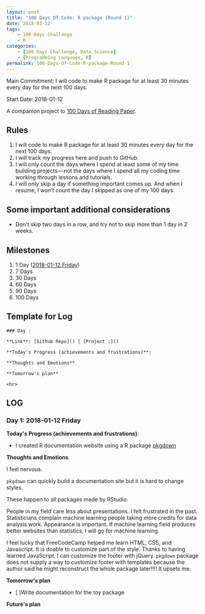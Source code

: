 ```yaml
---
layout: post
title: "100 Days Of Code: R package (Round 1)"
date: 2018-01-12
tags: 
	- 100 Days Challenge
	- R
categories: 
	- [100 Days Challenge, Data Science]
	- [Programming Language, R]
permalink: 100-Days-Of-Code-R-package-Round-1
---
```

Main Commitment: I will code to make R package for at least 30 minutes every day for the next 100 days.

Start Date: 2018-01-12

A companion project to [100 Days of Reading Paper](100-Days-Of-Reading-Paper-Round-1).

<!-- more -->

## Rules

1.  I will code to make R package for at least 30 minutes every day for the next 100 days.
7. I will track my progress here and push to GitHub.
8. I will only count the days where I spend at least some of my time building projects — not the days where I spend all my coding time working through lessons and tutorials.
9. I will only skip a day if something important comes up. And when I resume, I won’t count the day I skipped as one of my 100 days.

## Some important additional considerations

* Don't skip two days in a row, and try not to skip more than 1 day in 2 weeks.

## Milestones

1. 1 Day ([2018-01-12 Friday](#Day-1-2018-01-12-Friday))
2. 7 Days
3. 30 Days
4. 60 Days
5. 90 Days
6. 100 Days

## Template for Log
```
### Day : 

**Link**: [Github Repo]() | [Project :]()

**Today's Progress (achievements and frustrations)**: 

**Thoughts and Emotions**

**Tomorrow's plan**

<hr>
```

## LOG
### Day 1: 2018-01-12 Friday 

**Today's Progress (achievements and frustrations)**: 

* I created R documentation website using a R package [pkgdown](https://github.com/r-lib/pkgdown)

**Thoughts and Emotions**

I feel nervous. 

`pkgdown` can quickly build a documentation site but it is hard to change styles.

These happen to all packages made by RStudio.

People in my field care less about presentations. I felt frustrated in the past. Statisticians complain machine learning people taking more credits for data analysis work. Appearance is important. If machine learning field produces better websites than statistics, I will go for machine learning. 

I feel lucky that FreeCodeCamp helped me learn HTML, CSS, and Javascript. It is doable to customize part of the style. Thanks to having learned JavaScript. I can customize the footer with jQuery. `pkgdown` package does not supply a way to customize footer with templates because the author said he might reconstruct the whole package later!!!! It upsets me.

**Tomorrow's plan**

* [ ]Write documentation for the toy package

**Future's plan**
